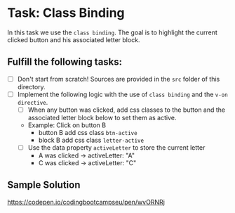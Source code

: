 # Task: Class Binding

In this task we use the `class binding`. The goal is to highlight the current clicked button and his associated letter block.

## Fulfill the following tasks:

- [ ] Don't start from scratch! Sources are provided in the `src` folder of this directory.
- [ ] Implement the following logic with the use of `class binding` and the `v-on directive`.
  - [ ] When any button was clicked, add css classes to the button and the associated letter block below to set them as active.
  - Example: Click on button B
    - button B add css class `btn-active`
    - block B add css class `letter-active`
  - [ ] Use the data property `activeLetter` to store the current letter
    - A was clicked -> activeLetter: "A"
    - C was clicked -> activeLetter: "C"

## Sample Solution

https://codepen.io/codingbootcampseu/pen/wvORNRj
